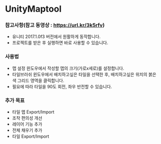 # UnityMaptool

### 참고사항(참고 동영상 : https://url.kr/3k5rfv)
- 유니티 2017.1.0f3 버전에서 원활하게 동작합니다.
- 프로젝트를 받은 후 실행하면 바로 사용할 수 있습니다.

### 사용법
- 맵 설정 윈도우에서 작성할 맵의 크기(가로x세로)를 설정합니다.
- 타일브러쉬 윈도우에서 배치하고싶은 타일을 선택한 후, 배치하고싶은 위치의 붉은색 그리드 영역을 클릭합니다.
- 필요에 따라 타일을 90도 회전, 좌우 반전할 수 있습니다.

### 추가 목표
- 타일 맵 Export/Import
- 조작 편의성 개선
- 레이어 기능 추가
- 전체 채우기 추가
- 타일 Export/Import
